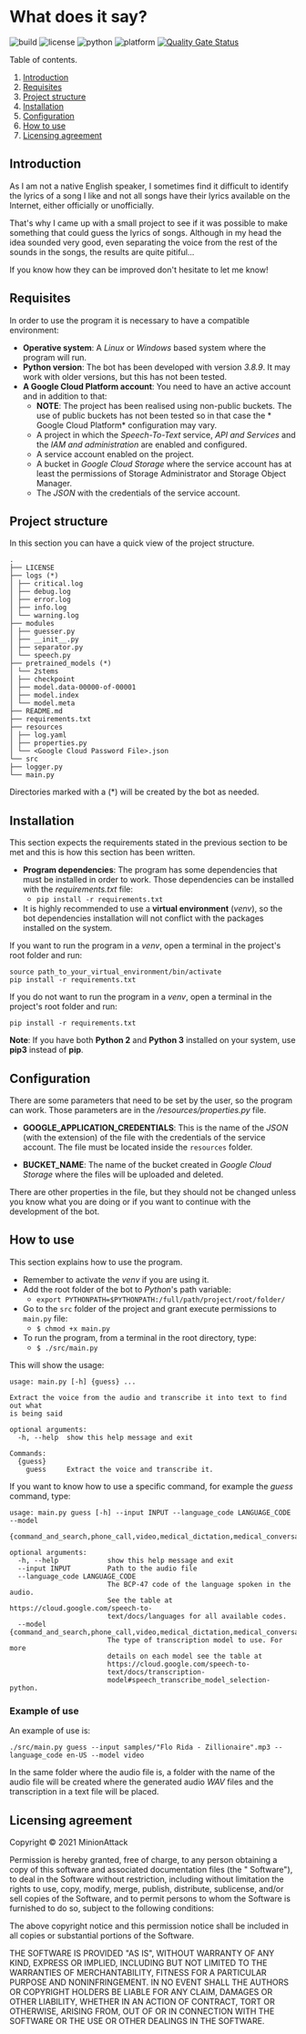# What does it say?

![build](https://img.shields.io/badge/build-passing-brightgreen) ![license](https://img.shields.io/badge/license-MIT-brightgreen) ![python](https://img.shields.io/badge/python-3.8%2B-blue) ![platform](https://img.shields.io/badge/platform-linux--64%20%7C%20win--64-lightgrey) [![Quality Gate Status](https://sonarcloud.io/api/project_badges/measure?project=MinionAttack_WhatDoesItSay&metric=alert_status)](https://sonarcloud.io/dashboard?id=MinionAttack_WhatDoesItSay)

Table of contents.

1. [Introduction](#introduction)
2. [Requisites](#requisites)
3. [Project structure](#project-structure)
4. [Installation](#installation)
5. [Configuration](#configuration)
6. [How to use](#how-to-use)
7. [Licensing agreement](#licensing-agreement)

## Introduction

As I am not a native English speaker, I sometimes find it difficult to identify the lyrics of a song I like and not all songs have their
lyrics available on the Internet, either officially or unofficially.

That's why I came up with a small project to see if it was possible to make something that could guess the lyrics of songs. Although in my
head the idea sounded very good, even separating the voice from the rest of the sounds in the songs, the results are quite pitiful...

If you know how they can be improved don't hesitate to let me know!

## Requisites

In order to use the program it is necessary to have a compatible environment:

- **Operative system**: A *Linux* or *Windows* based system where the program will run.
- **Python version**: The bot has been developed with version *3.8.9*. It may work with older versions, but this has not been tested.
- **A Google Cloud Platform account**: You need to have an active account and in addition to that:
  - **NOTE**: The project has been realised using non-public buckets. The use of public buckets has not been tested so in that case the *
    Google Cloud Platform* configuration may vary.
  - A project in which the *Speech-To-Text* service, *API and Services* and the *IAM and administration* are enabled and configured.
  - A service account enabled on the project.
  - A bucket in *Google Cloud Storage* where the service account has at least the permissions of Storage Administrator and Storage Object
    Manager.
  - The *JSON* with the credentials of the service account.

## Project structure

In this section you can have a quick view of the project structure.

```
.  
├── LICENSE  
├── logs (*)
│ ├── critical.log  
│ ├── debug.log  
│ ├── error.log  
│ ├── info.log  
│ └── warning.log  
├── modules  
│ ├── guesser.py  
│ ├── __init__.py  
│ ├── separator.py  
│ └── speech.py  
├── pretrained_models (*)
│ └── 2stems  
│ ├── checkpoint  
│ ├── model.data-00000-of-00001  
│ ├── model.index  
│ └── model.meta  
├── README.md  
├── requirements.txt
├── resources  
│ ├── log.yaml  
│ ├── properties.py  
│ └── <Google Cloud Password File>.json
└── src  
├── logger.py  
└── main.py
```

Directories marked with a (*) will be created by the bot as needed.

## Installation

This section expects the requirements stated in the previous section to be met and this is how this section has been written.

- **Program dependencies**: The program has some dependencies that must be installed in order to work. Those dependencies can be installed
  with the _requirements.txt_ file:
  - `pip install -r requirements.txt`
- It is highly recommended to use a **virtual environment** (*venv*), so the bot dependencies installation will not conflict with the
  packages installed on the system.

If you want to run the program in a *venv*, open a terminal in the project's root folder and run:

```  
source path_to_your_virtual_environment/bin/activate  
pip install -r requirements.txt  
```  

If you do not want to run the program in a *venv*, open a terminal in the project's root folder and run:

```  
pip install -r requirements.txt  
```  

**Note**: If you have both **Python 2** and **Python 3** installed on your system, use **pip3** instead of **pip**.

## Configuration

There are some parameters that need to be set by the user, so the program can work. Those parameters are in the */resources/properties.py*
file.

- **GOOGLE_APPLICATION_CREDENTIALS**: This is the name of the *JSON* (with the extension) of the file with the credentials of the service
  account. The file must be located inside the `resources` folder.

- **BUCKET_NAME**: The name of the bucket created in *Google Cloud Storage* where the files will be uploaded and deleted.

There are other properties in the file, but they should not be changed unless you know what you are doing or if you want to continue with
the development of the bot.

## How to use

This section explains how to use the program.

- Remember to activate the *venv* if you are using it.
- Add the root folder of the bot to *Python*'s path variable:
  - `export PYTHONPATH=$PYTHONPATH:/full/path/project/root/folder/`
- Go to the `src` folder of the project and grant execute permissions to `main.py` file:
  - `$ chmod +x main.py`
- To run the program, from a terminal in the root directory, type:
  - `$ ./src/main.py`

This will show the usage:

```
usage: main.py [-h] {guess} ...

Extract the voice from the audio and transcribe it into text to find out what
is being said

optional arguments:
  -h, --help  show this help message and exit

Commands:
  {guess}
    guess     Extract the voice and transcribe it.
```

If you want to know how to use a specific command, for example the *guess* command, type:

```
usage: main.py guess [-h] --input INPUT --language_code LANGUAGE_CODE --model
                     {command_and_search,phone_call,video,medical_dictation,medical_conversation,default}

optional arguments:
  -h, --help            show this help message and exit
  --input INPUT         Path to the audio file
  --language_code LANGUAGE_CODE
                        The BCP-47 code of the language spoken in the audio.
                        See the table at https://cloud.google.com/speech-to-
                        text/docs/languages for all available codes.
  --model {command_and_search,phone_call,video,medical_dictation,medical_conversation,default}
                        The type of transcription model to use. For more
                        details on each model see the table at
                        https://cloud.google.com/speech-to-
                        text/docs/transcription-
                        model#speech_transcribe_model_selection-python.
```

### Example of use

An example of use is:

```
./src/main.py guess --input samples/"Flo Rida - Zillionaire".mp3 --language_code en-US --model video
```

In the same folder where the audio file is, a folder with the name of the audio file will be created where the generated audio *WAV* files
and the transcription in a text file will be placed.

## Licensing agreement

Copyright © 2021 MinionAttack

Permission is hereby granted, free of charge, to any person obtaining a copy of this software and associated documentation files (the "
Software"), to deal in the Software without restriction, including without limitation the rights to use, copy, modify, merge, publish,
distribute, sublicense, and/or sell copies of the Software, and to permit persons to whom the Software is furnished to do so, subject to the
following conditions:

The above copyright notice and this permission notice shall be included in all copies or substantial portions of the Software.

THE SOFTWARE IS PROVIDED "AS IS", WITHOUT WARRANTY OF ANY KIND, EXPRESS OR IMPLIED, INCLUDING BUT NOT LIMITED TO THE WARRANTIES OF
MERCHANTABILITY, FITNESS FOR A PARTICULAR PURPOSE AND NONINFRINGEMENT. IN NO EVENT SHALL THE AUTHORS OR COPYRIGHT HOLDERS BE LIABLE FOR ANY
CLAIM, DAMAGES OR OTHER LIABILITY, WHETHER IN AN ACTION OF CONTRACT, TORT OR OTHERWISE, ARISING FROM, OUT OF OR IN CONNECTION WITH THE
SOFTWARE OR THE USE OR OTHER DEALINGS IN THE SOFTWARE.
